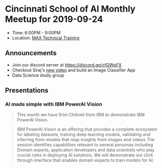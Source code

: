# Cincinnati School of AI Monthly Meetup for 2019-09-24

- Time: 6:00PM - 9:00PM
- Location: [MAX Technical Training](https://www.google.com/maps/search/?api=1&query=39.304080%2C-84.313690)

## Announcements

- Join our discord server at https://discord.gg/cfQWpFX
- Checkout Siraj's [new video](https://www.youtube.com/watch?v=CzPYgRaYWUA) and build an Image Classifier App
- Data Science study group

## Presentations

### AI made simple with IBM PowerAI Vision

> This month we have Srini Chitiveli from IBM to demonstrate IBM PowerAI Vision.

> IBM PowerAI Vision is an offering that provides a complete ecosystem for labeling datasets, training deep learning models, validating and inferring from models that reap insights from images and videos The session identifies capabilities relevant to several personas including Domain experts, application developers and data scientists who play crucial roles in deploying AI solutions. We will demonstrate our click through interface that enables domain experts to train models for AI.

